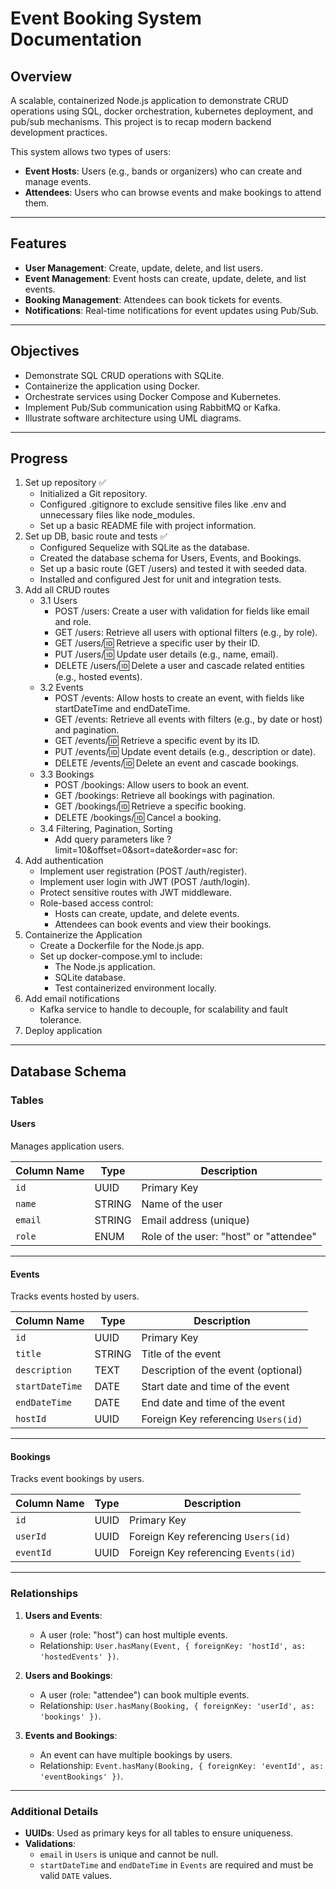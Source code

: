 # Event Booking System Documentation

## Overview
A scalable, containerized Node.js application to demonstrate CRUD operations using SQL, docker orchestration, kubernetes deployment, and pub/sub mechanisms. This project is to recap modern backend development practices.

This system allows two types of users:
- **Event Hosts**: Users (e.g., bands or organizers) who can create and manage events.
- **Attendees**: Users who can browse events and make bookings to attend them.

---

## Features
- **User Management**: Create, update, delete, and list users.
- **Event Management**: Event hosts can create, update, delete, and list events.
- **Booking Management**: Attendees can book tickets for events.
- **Notifications**: Real-time notifications for event updates using Pub/Sub.

---

## Objectives
- Demonstrate SQL CRUD operations with SQLite.
- Containerize the application using Docker.
- Orchestrate services using Docker Compose and Kubernetes.
- Implement Pub/Sub communication using RabbitMQ or Kafka.
- Illustrate software architecture using UML diagrams.

---

## Progress
1. Set up repository :white_check_mark:
    - Initialized a Git repository.
    - Configured .gitignore to exclude sensitive files like .env and unnecessary files like node_modules.
    - Set up a basic README file with project information.
2. Set up DB, basic route and tests :white_check_mark:
    - Configured Sequelize with SQLite as the database.
    - Created the database schema for Users, Events, and Bookings.
    - Set up a basic route (GET /users) and tested it with seeded data.
    - Installed and configured Jest for unit and integration tests.
3. Add all CRUD routes
    - 3.1 Users
        - POST /users: Create a user with validation for fields like email and role.
        - GET /users: Retrieve all users with optional filters (e.g., by role).
        - GET /users/:id: Retrieve a specific user by their ID.
        - PUT /users/:id: Update user details (e.g., name, email).
        - DELETE /users/:id: Delete a user and cascade related entities (e.g., hosted events).
    - 3.2 Events
        - POST /events: Allow hosts to create an event, with fields like startDateTime and endDateTime.
        - GET /events: Retrieve all events with filters (e.g., by date or host) and pagination.
        - GET /events/:id: Retrieve a specific event by its ID.
        - PUT /events/:id: Update event details (e.g., description or date).
        - DELETE /events/:id: Delete an event and cascade bookings.
    - 3.3 Bookings
        - POST /bookings: Allow users to book an event.
        - GET /bookings: Retrieve all bookings with pagination.
        - GET /bookings/:id: Retrieve a specific booking.
        - DELETE /bookings/:id: Cancel a booking.
    - 3.4 Filtering, Pagination, Sorting
        - Add query parameters like ?limit=10&offset=0&sort=date&order=asc for:
4. Add authentication
    - Implement user registration (POST /auth/register).
    - Implement user login with JWT (POST /auth/login).
    - Protect sensitive routes with JWT middleware.
    - Role-based access control:
        - Hosts can create, update, and delete events.
        - Attendees can book events and view their bookings.
5. Containerize the Application
    - Create a Dockerfile for the Node.js app.
    - Set up docker-compose.yml to include:
        - The Node.js application.
        - SQLite database.
        - Test containerized environment locally.
6. Add email notifications
    - Kafka service to handle to decouple, for scalability and fault tolerance.
7. Deploy application

---

## **Database Schema**

### **Tables**

#### **Users**
Manages application users.

| Column Name | Type   | Description                           |
|-------------|--------|---------------------------------------|
| `id`        | UUID   | Primary Key                          |
| `name`      | STRING | Name of the user                     |
| `email`     | STRING | Email address (unique)               |
| `role`      | ENUM   | Role of the user: "host" or "attendee"|

---

#### **Events**
Tracks events hosted by users.

| Column Name       | Type   | Description                              |
|-------------------|--------|------------------------------------------|
| `id`              | UUID   | Primary Key                              |
| `title`           | STRING | Title of the event                      |
| `description`     | TEXT   | Description of the event (optional)     |
| `startDateTime`   | DATE   | Start date and time of the event        |
| `endDateTime`     | DATE   | End date and time of the event          |
| `hostId`          | UUID   | Foreign Key referencing `Users(id)`     |

---

#### **Bookings**
Tracks event bookings by users.

| Column Name | Type   | Description                              |
|-------------|--------|------------------------------------------|
| `id`        | UUID   | Primary Key                              |
| `userId`    | UUID   | Foreign Key referencing `Users(id)`     |
| `eventId`   | UUID   | Foreign Key referencing `Events(id)`    |

---

### **Relationships**

1. **Users and Events**:
   - A user (role: "host") can host multiple events.
   - Relationship: `User.hasMany(Event, { foreignKey: 'hostId', as: 'hostedEvents' })`.

2. **Users and Bookings**:
   - A user (role: "attendee") can book multiple events.
   - Relationship: `User.hasMany(Booking, { foreignKey: 'userId', as: 'bookings' })`.

3. **Events and Bookings**:
   - An event can have multiple bookings by users.
   - Relationship: `Event.hasMany(Booking, { foreignKey: 'eventId', as: 'eventBookings' })`.

---

### **Additional Details**
- **UUIDs**: Used as primary keys for all tables to ensure uniqueness.
- **Validations**:
  - `email` in `Users` is unique and cannot be null.
  - `startDateTime` and `endDateTime` in `Events` are required and must be valid `DATE` values.